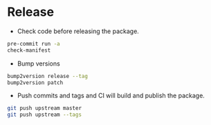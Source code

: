 # Release

* Check code before releasing the package.

```bash
pre-commit run -a
check-manifest
```

* Bump versions

```bash
bump2version release --tag
bump2version patch
```

* Push commits and tags and CI will build and publish the package.

```bash
git push upstream master
git push upstream --tags
```
